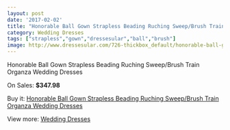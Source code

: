 ```yaml
---
layout: post
date: '2017-02-02'
title: "Honorable Ball Gown Strapless Beading Ruching Sweep/Brush Train Organza Wedding Dresses"
category: Wedding Dresses
tags: ["strapless","gown","dressesular","ball","brush"]
image: http://www.dressesular.com/726-thickbox_default/honorable-ball-gown-strapless-beading-ruching-sweep-brush-train-organza-wedding-dresses.jpg
---
```

Honorable Ball Gown Strapless Beading Ruching Sweep/Brush Train Organza Wedding Dresses

On Sales: **$347.98**
<a href="https://www.dressesular.com/wedding-dresses/183-honorable-ball-gown-strapless-beading-ruching-sweep-brush-train-organza-wedding-dresses.html"><amp-img layout="responsive" width="600" height="600" src="//www.dressesular.com/726-thickbox_default/honorable-ball-gown-strapless-beading-ruching-sweep-brush-train-organza-wedding-dresses.jpg" alt="Honorable Ball Gown Strapless Beading Ruching Sweep/Brush Train Organza Wedding Dresses 0" /></a>
<a href="https://www.dressesular.com/wedding-dresses/183-honorable-ball-gown-strapless-beading-ruching-sweep-brush-train-organza-wedding-dresses.html"><amp-img layout="responsive" width="600" height="600" src="//www.dressesular.com/729-thickbox_default/honorable-ball-gown-strapless-beading-ruching-sweep-brush-train-organza-wedding-dresses.jpg" alt="Honorable Ball Gown Strapless Beading Ruching Sweep/Brush Train Organza Wedding Dresses 1" /></a>
<a href="https://www.dressesular.com/wedding-dresses/183-honorable-ball-gown-strapless-beading-ruching-sweep-brush-train-organza-wedding-dresses.html"><amp-img layout="responsive" width="600" height="600" src="//www.dressesular.com/728-thickbox_default/honorable-ball-gown-strapless-beading-ruching-sweep-brush-train-organza-wedding-dresses.jpg" alt="Honorable Ball Gown Strapless Beading Ruching Sweep/Brush Train Organza Wedding Dresses 2" /></a>
<a href="https://www.dressesular.com/wedding-dresses/183-honorable-ball-gown-strapless-beading-ruching-sweep-brush-train-organza-wedding-dresses.html"><amp-img layout="responsive" width="600" height="600" src="//www.dressesular.com/727-thickbox_default/honorable-ball-gown-strapless-beading-ruching-sweep-brush-train-organza-wedding-dresses.jpg" alt="Honorable Ball Gown Strapless Beading Ruching Sweep/Brush Train Organza Wedding Dresses 3" /></a>

Buy it: [Honorable Ball Gown Strapless Beading Ruching Sweep/Brush Train Organza Wedding Dresses](https://www.dressesular.com/wedding-dresses/183-honorable-ball-gown-strapless-beading-ruching-sweep-brush-train-organza-wedding-dresses.html "Honorable Ball Gown Strapless Beading Ruching Sweep/Brush Train Organza Wedding Dresses")

View more: [Wedding Dresses](https://www.dressesular.com/3-wedding-dresses "Wedding Dresses")